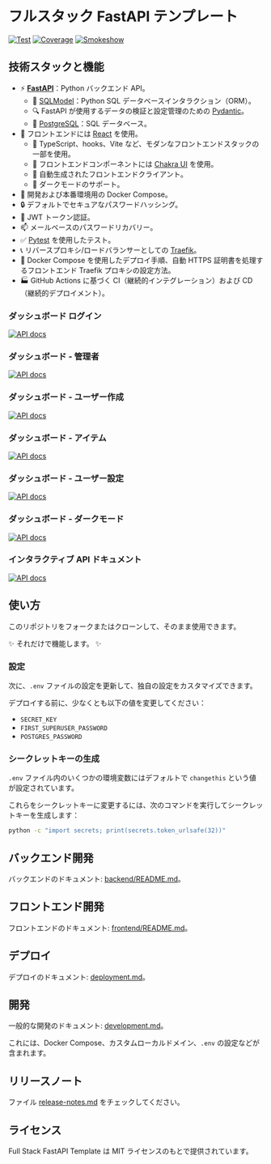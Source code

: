 # フルスタック FastAPI テンプレート

<a href="https://github.com/biki-cloud/miccle-full-stack-app/actions?query=workflow%3ATest" target="_blank"><img src="https://github.com/biki-cloud/miccle-full-stack-app/workflows/Test/badge.svg" alt="Test"></a>
<a href="https://coverage-badge.samuelcolvin.workers.dev/redirect/tiangolo/full-stack-fastapi-template" target="_blank"><img src="https://coverage-badge.samuelcolvin.workers.dev/tiangolo/full-stack-fastapi-template.svg" alt="Coverage"></a>
[![Smokeshow](https://github.com/biki-cloud/miccle-full-stack-app/actions/workflows/smokeshow.yml/badge.svg)](https://github.com/biki-cloud/miccle-full-stack-app/actions/workflows/smokeshow.yml)

## 技術スタックと機能

- ⚡ [**FastAPI**](https://fastapi.tiangolo.com)：Python バックエンド API。
    - 🧰 [SQLModel](https://sqlmodel.tiangolo.com)：Python SQL データベースインタラクション（ORM）。
    - 🔍 FastAPI が使用するデータの検証と設定管理のための [Pydantic](https://docs.pydantic.dev)。
    - 💾 [PostgreSQL](https://www.postgresql.org)：SQL データベース。
- 🚀 フロントエンドには [React](https://react.dev) を使用。
    - 💃 TypeScript、hooks、Vite など、モダンなフロントエンドスタックの一部を使用。
    - 🎨 フロントエンドコンポーネントには [Chakra UI](https://chakra-ui.com) を使用。
    - 🤖 自動生成されたフロントエンドクライアント。
    - 🦇 ダークモードのサポート。
- 🐋 開発および本番環境用の Docker Compose。
- 🔒 デフォルトでセキュアなパスワードハッシング。
- 🔑 JWT トークン認証。
- 📫 メールベースのパスワードリカバリー。
- ✅ [Pytest](https://pytest.org) を使用したテスト。
- 📞 リバースプロキシ/ロードバランサーとしての [Traefik](https://traefik.io)。
- 🚢 Docker Compose を使用したデプロイ手順、自動 HTTPS 証明書を処理するフロントエンド Traefik プロキシの設定方法。
- 🏭 GitHub Actions に基づく CI（継続的インテグレーション）および CD（継続的デプロイメント）。

### ダッシュボード ログイン

[![API docs](img/login.png)](https://github.com/biki-cloud/miccle-full-stack-app)

### ダッシュボード - 管理者

[![API docs](img/dashboard.png)](https://github.com/biki-cloud/miccle-full-stack-app)

### ダッシュボード - ユーザー作成

[![API docs](img/dashboard-create.png)](https://github.com/biki-cloud/miccle-full-stack-app)

### ダッシュボード - アイテム

[![API docs](img/dashboard-items.png)](https://github.com/biki-cloud/miccle-full-stack-app)

### ダッシュボード - ユーザー設定

[![API docs](img/dashboard-user-settings.png)](https://github.com/biki-cloud/miccle-full-stack-app)

### ダッシュボード - ダークモード

[![API docs](img/dashboard-dark.png)](https://github.com/biki-cloud/miccle-full-stack-app)

### インタラクティブ API ドキュメント

[![API docs](img/docs.png)](https://github.com/biki-cloud/miccle-full-stack-app)

## 使い方

このリポジトリをフォークまたはクローンして、そのまま使用できます。

✨ それだけで機能します。 ✨

### 設定

次に、`.env` ファイルの設定を更新して、独自の設定をカスタマイズできます。

デプロイする前に、少なくとも以下の値を変更してください：

- `SECRET_KEY`
- `FIRST_SUPERUSER_PASSWORD`
- `POSTGRES_PASSWORD`

### シークレットキーの生成

`.env` ファイル内のいくつかの環境変数にはデフォルトで `changethis` という値が設定されています。

これらをシークレットキーに変更するには、次のコマンドを実行してシークレットキーを生成します：

```bash
python -c "import secrets; print(secrets.token_urlsafe(32))"
```

## バックエンド開発

バックエンドのドキュメント: [backend/README.md](./backend/README.md)。

## フロントエンド開発

フロントエンドのドキュメント: [frontend/README.md](./frontend/README.md)。

## デプロイ

デプロイのドキュメント: [deployment.md](./deployment.md)。

## 開発

一般的な開発のドキュメント: [development.md](./development.md)。

これには、Docker Compose、カスタムローカルドメイン、`.env` の設定などが含まれます。

## リリースノート

ファイル [release-notes.md](./release-notes.md) をチェックしてください。

## ライセンス

Full Stack FastAPI Template は MIT ライセンスのもとで提供されています。